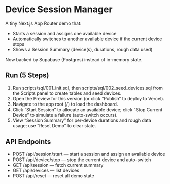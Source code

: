 # Device Session Manager

A tiny Next.js App Router demo that:
- Starts a session and assigns one available device
- Automatically switches to another available device if the current device stops
- Shows a Session Summary (device(s), durations, rough data used)

Now backed by Supabase (Postgres) instead of in-memory state.

## Run (5 Steps)
1) Run scripts/sql/001_init.sql, then scripts/sql/002_seed_devices.sql from the Scripts panel to create tables and seed devices.  
2) Open the Preview for this version (or click “Publish” to deploy to Vercel).  
3) Navigate to the app root (/) to load the dashboard.  
4) Click “Start Session” to allocate an available device; click “Stop Current Device” to simulate a failure (auto-switch occurs).  
5) View “Session Summary” for per-device durations and rough data usage; use “Reset Demo” to clear state.

## API Endpoints
- POST /api/session/start — start a session and assign an available device
- POST /api/device/stop — stop the current device and auto-switch
- GET  /api/session — fetch current summary
- GET  /api/devices — list devices
- POST /api/reset — reset all demo state
